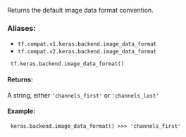 Returns the default image data format convention.
### Aliases:
- `tf.compat.v1.keras.backend.image_data_format`
- `tf.compat.v2.keras.backend.image_data_format`

```
 tf.keras.backend.image_data_format()
```
#### Returns:
A string, either `'channels_first'` or `'channels_last'`
#### Example:

```
 keras.backend.image_data_format() >>> 'channels_first'
```
